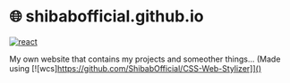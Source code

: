 # 🌐 shibabofficial.github.io
[![react](https://skillicons.dev/icons?i=react,html,css,js)]()

My own website that contains my projects and someother things...
(Made using [![wcs]https://github.com/ShibabOfficial/CSS-Web-Stylizer]]()
